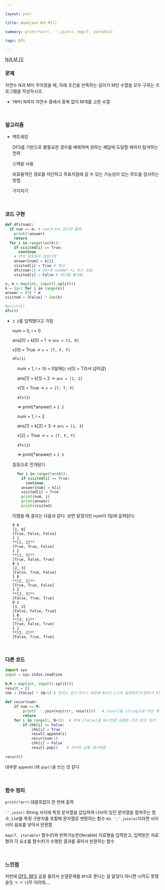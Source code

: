 ```yaml
---

layout: post

title: Baekjoon N과 M(1)

summary: print(*arr), ''.join(), map(f, iterable)

tags: DFS

---
```


[N과 M (1)](https://www.acmicpc.net/problem/15649)

### 문제

자연수 N과 M이 주어졌을 때, 아래 조건을 만족하는 길이가 M인 수열을 모두 구하는 프로그램을 작성하시오.

- 1부터 N까지 자연수 중에서 중복 없이 M개를 고른 수열

<br/>

### 알고리즘

- 백트래킹
  
  DFS를 기반으로 불필요한 경우를 배제하며 원하는 해답에 도달할 때까지 탐색하는 전략
  
  스택을 사용
  
  비효율적인 경로를 차단하고 목표지점에 갈 수 있는 가능성이 있는 루트를 검사하는 방법
  
  가지치기

<br/>

### 코드 구현

```python
def dfs(num):
  if num == m: # num과 m이 같다면 출력
    print(*answer)
    return
  for i in range(len(k)):
    if visited[i] == True:
      continue 
    # 만약 방문하지 않았다면
    answer[num] = k[i]
    visited[i] = True # 체크
    dfs(num+1) # dfs에 numdmf +1 하고 호출
    visited[i] = False # 체크를 풀어줌

n, m = map(int, input().split())
k = [i+1 for i in range(n)]
answer = [0] * m
visited = [False] * len(k)

#print(k)
dfs(0)
```

- `3 2`를 입력했다고 가정
  
  num = 0, i = 0
  
  ans[0] = k[0] = 1 -> `ans = [1, 0]`
  
  v[0] = True -> `v = [T, F, F]`
  
  `dfs(1)`
  
      num = 1, i = 1(i = 0일때는 v[0] = T라서 넘어감)
  
      ans[1] = k[1] = 2 -> `ans = [1, 2]`
  
      v[1] = True -> `v = [T, T, F]`
  
      `dfs(2)`
  
      => print(*answer) = `1 2`
  
      num = 1, i = 2
  
      ans[1] = k[2] = 3 -> `ans = [1, 3]`
  
      v[2] = True -> `v = [T, F, T]`
  
      `dfs(2)`
  
      => print(*answer) = `1 3`
  
  등등으로 전개된다
  
  ```python
    for i in range(len(k)):
      if visited[i] == True:
        continue
      answer[num] = k[i]
      visited[i] = True
      print(num, i)
      print(answer)
      print(visited)
  ```
  
  이랬을 때 결과는 다음과 같다. 보면 알겠지만 num이 1일때 출력된다.
  
  ```
  0 0
  [1, 0]
  [True, False, False]
  1 1
  **[1, 2]**
  [True, True, False]
  1 2
  **[1, 3]**
  [True, False, True]
  0 1
  [2, 3]
  [False, True, False]
  1 0
  **[2, 1]**
  [True, True, False]
  1 2
  **[2, 3]**
  [False, True, True]
  0 2
  [3, 3]
  [False, False, True]
  1 0
  **[3, 1]**
  [True, False, True]
  1 1
  **[3, 2]**
  [False, True, True]
  ```

<br/>

### 다른 코드

```python
import sys
input = sys.stdin.readline
 
N,M = map(int, input().split())
result = []
chk = [False] * (N+1) # 인덱스 값이 0이기 때문에 N보다 1크게 설정해주기(범위가 0부터 N-1이기 때문에 1~N까지 사용할 수 있도록 N+1만큼 곱해줌)
 
def recur(num):
    if num == M:
        print(' '.join(map(str, result)))   # result를 string으로 바꾼 후, 각각 배열에 있는 값을 한 칸 공백을 두고 join 해서 출력
        return
    for i in range(1, N+1):  # 위에 [False]를 N+1만큼 곱해준 것과 같은 원리
        if chk[i] == False:
            chk[i] = True
            result.append(i)
            recur(num+1)
            chk[i] = False
            result.pop()    # 마지막 값을 제거해줌
            
recur(0)
```

대부분 `append()`와 `pop()`을 쓰는 것 같다

<br/>

### 함수 정리

`print(*arr)` 대괄호없이 한 번에 출력

`''.join()` String 사이에 특정 문자열을 삽입하여 나뉘어 있던 문자열을 합쳐주는 함수, List를 특정 구분자를 포함해 문자열로 변환하는 함수 ex. `','.join(a)`이라면 사이사이 쉼표를 넣어서 반환함

`map(f, iterable)` 함수(f)와 반복가능한(iterable) 자료형을 입력받고, 입력받은 자료형의 각 요소를 함수(f)가 수행한 결과를 묶어서 반환하는 함수

<br/>

### 느낀점

저번에 [DFS, BFS](https://suyeon12.github.io/2022/12/30/dfs-bfs) 글을 올려서 순열문제를 `DFS`로 푼다는 걸 알았다 아니면 시작도 못했을듯 ㅜ.ㅜ 너무 어려워....






